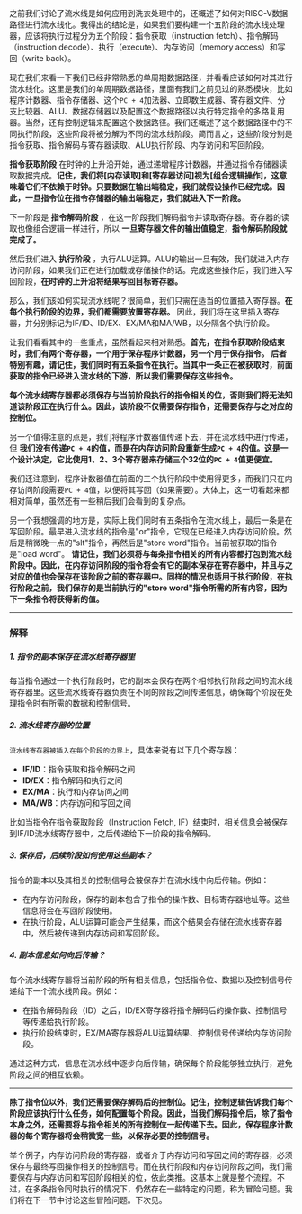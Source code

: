 
之前我们讨论了流水线是如何应用到洗衣处理中的，还概述了如何对RISC-V数据路径进行流水线化。我得出的结论是，如果我们要构建一个五阶段的流水线处理器，应该将执行过程分为五个阶段：指令获取（instruction fetch）、指令解码（instruction decode）、执行（execute）、内存访问（memory access）和写回（write back）。

现在我们来看一下我们已经非常熟悉的单周期数据路径，并看看应该如何对其进行流水线化。这里是我们的单周期数据路径，里面有我们之前见过的熟悉模块，比如程序计数器、指令存储器、这个`PC + 4`加法器、立即数生成器、寄存器文件、分支比较器、ALU、数据存储器以及配置这个数据路径以执行特定指令的多路复用器。当然，还有控制逻辑来配置这个数据路径。我们还概述了这个数据路径中的不同执行阶段，这些阶段将被分解为不同的流水线阶段。简而言之，这些阶段分别是指令获取、指令解码与寄存器读取、ALU执行阶段、内存访问和写回阶段。

**指令获取阶段** 在时钟的上升沿开始，通过递增程序计数器，并通过指令存储器读取数据完成。**记住，我们将[内存读取]和[寄存器访问]视为[组合逻辑操作]，这意味着它们不依赖于时钟。只要数据在输出端稳定，我们就假设操作已经完成。因此，一旦指令位在指令存储器的输出端稳定，我们就进入下一阶段。** 

下一阶段是 **指令解码阶段** ，在这一阶段我们解码指令并读取寄存器。寄存器的读取也像组合逻辑一样进行，所以 **一旦寄存器文件的输出值稳定，指令解码阶段就完成了。** 

然后我们进入 **执行阶段** ，执行ALU运算。ALU的输出一旦有效，我们就进入内存访问阶段，如果我们正在进行加载或存储操作的话。完成这些操作后，我们进入写回阶段，**在时钟的上升沿将结果写回目标寄存器。**

那么，我们该如何实现流水线呢？很简单，我们只需在适当的位置插入寄存器。**在每个执行阶段的边界，我们都需要放置寄存器。** 因此，我们将在这里插入寄存器，并分别标记为IF/ID、ID/EX、EX/MA和MA/WB，以分隔各个执行阶段。

让我们看看其中的一些重点，虽然看起来相对熟悉。**首先，在指令获取阶段结束时，我们有两个寄存器，一个用于保存程序计数器，另一个用于保存指令。 后者特别有趣，请记住，我们同时有五条指令在执行。当其中一条正在被获取时，前面获取的指令已经进入流水线的下游，所以我们需要保存这些指令。** 

**每个流水线寄存器都必须保存与当前阶段执行的指令相关的位，否则我们将无法知道该阶段正在执行什么。因此，该阶段不仅需要保存指令，还需要保存与之对应的控制位。** 

另一个值得注意的点是，我们将程序计数器值传递下去，并在流水线中进行传递，但 **我们没有传递`PC + 4`的值，而是在内存访问阶段重新生成`PC + 4`的值。这是一个设计决定，它比使用1、2、3个寄存器来存储三个32位的`PC + 4`值更便宜。**

我们还注意到，程序计数器值在前面的三个执行阶段中使用得更多，而我们只在内存访问阶段需要`PC + 4`值，以便将其写回（如果需要）。大体上，这一切看起来都相对简单，虽然还有一些稍后我们会看到的复杂点。

另一个我想强调的地方是，实际上我们同时有五条指令在流水线上，最后一条是在写回阶段。最早进入流水线的指令是"or"指令，它现在已经进入内存访问阶段。然后是稍微晚一点的"slt"指令，再然后是"store word"指令。当前被获取的指令是"load word"。 **请记住，我们必须将与每条指令相关的所有内容都打包到流水线阶段中。因此，在内存访问阶段的指令将会有它的副本保存在寄存器中，并且与之对应的值也会保存在该阶段之前的寄存器中。同样的情况也适用于执行阶段，在执行阶段之前，我们保存的是当前执行的"store word"指令所需的所有内容，因为下一条指令将获得新的值。** 

---
### 解释
##### 1. 指令的副本保存在流水线寄存器里

每当指令通过一个执行阶段时，它的副本会保存在两个相邻执行阶段之间的流水线寄存器里。这些流水线寄存器负责在不同的阶段之间传递信息，确保每个阶段在处理指令时有所需的数据和控制信号。

##### 2. **流水线寄存器的位置**

`流水线寄存器被插入在每个阶段的边界上`，具体来说有以下几个寄存器：

- **IF/ID**：指令获取和指令解码之间
- **ID/EX**：指令解码和执行之间
- **EX/MA**：执行和内存访问之间
- **MA/WB**：内存访问和写回之间

比如当指令在指令获取阶段（Instruction Fetch, IF）结束时，相关信息会被保存到IF/ID流水线寄存器中，之后传递给下一阶段的指令解码。

##### 3. **保存后，后续阶段如何使用这些副本？**

指令的副本以及其相关的控制信号会被保存并在流水线中向后传输。例如：

- 在内存访问阶段，保存的副本包含了指令的操作数、目标寄存器地址等。这些信息将会在写回阶段使用。
- 在执行阶段，ALU运算可能会产生结果，而这个结果会存储在流水线寄存器中，然后被传递到内存访问和写回阶段。

##### 4. **副本信息如何向后传输？**

每个流水线寄存器将当前阶段的所有相关信息，包括指令位、数据以及控制信号传递给下一个流水线阶段。例如：

- 在指令解码阶段（ID）之后，ID/EX寄存器将指令解码后的操作数、控制信号等传递给执行阶段。
- 执行阶段结束时，EX/MA寄存器将ALU运算结果、控制信号传递给内存访问阶段。

通过这种方式，信息在流水线中逐步向后传输，确保每个阶段能够独立执行，避免阶段之间的相互依赖。


---


**除了指令位以外，我们还需要保存解码后的控制位。记住，控制逻辑告诉我们每个阶段应该执行什么任务，如何配置每个阶段。因此，当我们解码指令后，除了指令本身之外，还需要将与指令相关的所有控制位一起传递下去。因此，保存程序计数器的每个寄存器将会稍微宽一些，以保存必要的控制信号。** 

举个例子，内存访问阶段的寄存器，或者介于内存访问和写回之间的寄存器，必须保存与最终写回操作相关的控制信号。而在执行阶段和内存访问阶段之间，我们需要保存与内存访问和写回阶段相关的位，依此类推。这基本上就是整个流程。不过，在多条指令同时执行的情况下，仍然存在一些特定的问题，称为冒险问题。我们将在下一节中讨论这些冒险问题。下次见。

